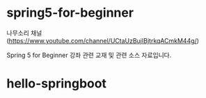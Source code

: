 # spring5-for-beginner

나무소리 채널(https://www.youtube.com/channel/UCtaUzBujIBjtrkqACmkM44g/)

Spring 5 for Beginner 강좌 관련 교재 및 관련 소스 자료입니다.
# hello-springboot
